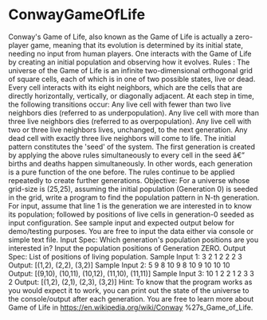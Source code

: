 # ConwayGameOfLife


Conway's Game of Life, also known as the Game of Life is actually a zero-player game,
meaning that its evolution is determined by its initial state, needing no input from human players.
One interacts with the Game of Life by creating an initial population and observing how it evolves.
Rules :
The universe of the Game of Life is an infinite two-dimensional orthogonal grid of square cells,
each of which is in one of two possible states, live or dead.
Every cell interacts with its eight neighbors, which are the cells that are directly horizontally,
vertically, or diagonally adjacent. At each step in time, the following transitions occur:
Any live cell with fewer than two live neighbors dies (referred to as underpopulation).
Any live cell with more than three live neighbors dies (referred to as overpopulation).
Any live cell with two or three live neighbors lives, unchanged, to the next generation.
Any dead cell with exactly three live neighbors will come to life.
The initial pattern constitutes the 'seed' of the system. The first generation is created by applying the
above rules simultaneously to every cell in the seed â€” births and deaths happen simultaneously.
In other words, each generation is a pure function of the one before.
The rules continue to be applied repeatedly to create further generations.
Objective:
For a universe whose grid-size is (25,25), assuming the initial population (Generation 0) is seeded
in the grid, write a program to find the population pattern in N-th generation.
For input, assume that line 1 is the generation we are interested in to know its population; followed
by positions of live cells in generation-0 seeded as input configuration.
See sample input and expected output below for demo/testing purposes. You are free to input the
data either via console or simple text file.
Input Spec:
Which generation's population positions are you interested in?
Input the population positions of Generation ZERO.
Output Spec:
List of positions of living population.
Sample Input 1:
3
2 1
2 2
2 3
Output:
[(1,2), (2,2), (3,2)]
Sample Input 2:
5
9 8
10 9
8 10
9 10
10 10\
Output:
[(9,10), (10,11), (10,12), (11,10), (11,11)]
Sample Input 3:
10
1 2
2 1
2 3
3 2
Output:
[(1,2), (2,1), (2,3), (3,2)]
Hint:
To know that the program works as you would expect it to work, you can print out the state of the
universe to the console/output after each generation.
You are free to learn more about Game of Life in https://en.wikipedia.org/wiki/Conway
%27s_Game_of_Life.

